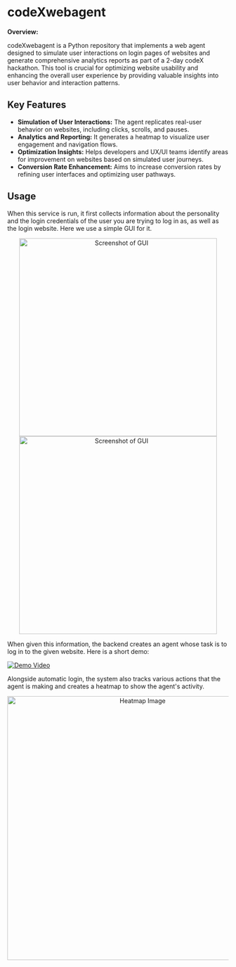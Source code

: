 
# codeXwebagent

**Overview:**

codeXwebagent is a Python repository that implements a web agent designed to simulate user interactions on login pages of websites and generate comprehensive analytics reports as part of a 2-day codeX hackathon. This tool is crucial for optimizing website usability and enhancing the overall user experience by providing valuable insights into user behavior and interaction patterns.

## Key Features

- **Simulation of User Interactions:** The agent replicates real-user behavior on websites, including clicks, scrolls, and pauses.
- **Analytics and Reporting:** It generates a heatmap to visualize user engagement and navigation flows.
- **Optimization Insights:** Helps developers and UX/UI teams identify areas for improvement on websites based on simulated user journeys.
- **Conversion Rate Enhancement:** Aims to increase conversion rates by refining user interfaces and optimizing user pathways.

## Usage

When this service is run, it first collects information about the personality and the login credentials of the user you are trying to log in as, as well as the login website. Here we use a simple GUI for it.

<p align="center">
  <img width="450" alt="Screenshot of GUI" src="https://github.com/Proud19/codeXwebagent/assets/69429112/6c5c19e8-570f-493c-a565-d7ddf53392e1">
  <img width="450" alt="Screenshot of GUI" src="https://github.com/Proud19/codeXwebagent/assets/69429112/f0f5c73c-6454-4d0b-8e99-2b676e79e719">
</p>

When given this information, the backend creates an agent whose task is to log in to the given website. Here is a short demo:

[![Demo Video](https://img.youtube.com/vi/d575137d-e2d0-4f0d-9274-64b78623783a/0.jpg)](https://github.com/Proud19/codeXwebagent/assets/69429112/d575137d-e2d0-4f0d-9274-64b78623783a)

Alongside automatic login, the system also tracks various actions that the agent is making and creates a heatmap to show the agent's activity.

<p align="center">
  <img width="600" alt="Heatmap Image" src="https://github.com/Proud19/codeXwebagent/assets/69429112/d4ef4475-1976-44db-9031-6ff6fc3c785c">
</p>

